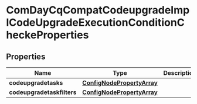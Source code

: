 

# ComDayCqCompatCodeupgradeImplCodeUpgradeExecutionConditionCheckeProperties

## Properties

Name | Type | Description | Notes
------------ | ------------- | ------------- | -------------
**codeupgradetasks** | [**ConfigNodePropertyArray**](ConfigNodePropertyArray.md) |  |  [optional]
**codeupgradetaskfilters** | [**ConfigNodePropertyArray**](ConfigNodePropertyArray.md) |  |  [optional]



